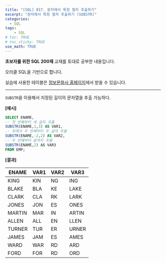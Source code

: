 ```yaml
---
title: "[SQL] 017. 문자에서 특정 철자 추출하기"
excerpt: "문자에서 특정 철자 추출하기 (SUBSTR)"
categories: 
  - SQL
tags: 
    - SQL
# toc: TRUE
# toc_sticky: TRUE
use_math: TRUE
---
```


**초보자를 위한 SQL 200제** 교재를 토대로 공부한 내용입니다.

오라클 SQL을 기반으로 합니다.

실습에 사용한 테이블은 [정보문화사 홈페이지](http://infopub.co.kr/index.asp)에서 받을 수 있습니다.

---

`SUBSTR`을 이용해서 지정된 길이의 문자열을 추출 가능하다.

**[예시]**

```sql
SELECT ENAME,
-- 첫 번째부터 세 글자 추출
SUBSTR(ENAME,1,3) AS VAR1,
-- 뒤에서 두 번째부터 두 글자 추출
SUBSTR(ENAME,-2,2) AS VAR2,
-- 두 번째부터 끝까지 추출
SUBSTR(ENAME,2) AS VAR3
FROM EMP;
```


**[결과]**

ENAME|VAR1|VAR2|VAR3
|-|-|-|-|
KING|KIN|NG|ING
BLAKE|BLA|KE|LAKE
CLARK|CLA|RK|LARK
JONES|JON|ES|ONES
MARTIN|MAR|IN|ARTIN
ALLEN|ALL|EN|LLEN
TURNER|TUR|ER|URNER
JAMES|JAM|ES|AMES
WARD|WAR|RD|ARD
FORD|FOR|RD|ORD